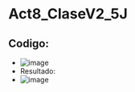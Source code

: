 # Act8_ClaseV2_5J
## Codigo:
- ![image](https://github.com/user-attachments/assets/922d98ca-020c-4ee1-bbe0-f3ab69619302)
- Resultado:
- ![image](https://github.com/user-attachments/assets/6e4947e3-b526-491f-9e85-3ced6ad477a7)
